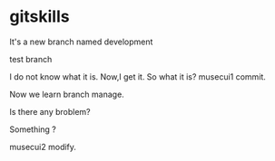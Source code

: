 # gitskills

It's a new branch named development

test branch

I do not know what it is. Now,I get it.
So what it is?   musecui1 commit.

Now we learn branch manage.

Is there any broblem?

Something ?

musecui2 modify.

